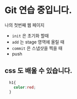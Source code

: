 # Git 연습 중입니다.
나의 첫번째 웹 페이지
- `init` 은 초기화 할때
- `add` 는 stage 영역에 올릴 때
- `commit` 은 스냅샷을 찍을 때
- push

## css 도 배울 수 있습니다.
```css
  h1{
    color:red;
  }
```
